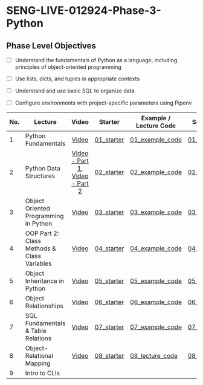 # SENG-LIVE-012924-Phase-3-Python
## Phase Level Objectives
- [ ] Understand the fundamentals of Python as a language, including principles of object-oriented programming
- [ ] Use lists, dicts, and tuples in appropriate contexts
- [ ] Understand and use basic SQL to organize data
- [ ] Configure environments with project-specific parameters using Pipenv


|No. | Lecture                          | Video 	| Starter 	| Example / Lecture Code 	| Solution 	|
|----|------------------------------	|:-----:	|--------	|---------	|---------	|
|1 | Python Fundamentals                         |[Video](https://www.youtube.com/watch?v=YhY-KYjqRIQ)|[01_starter](https://github.com/RikkuX491/EAST-SE-012924-Phase-3/tree/01_starter)|[01_example_code](https://github.com/RikkuX491/EAST-SE-012924-Phase-3/tree/01_example_code)|[01_solution](https://github.com/RikkuX491/EAST-SE-012924-Phase-3/tree/01_solution)|
|2 | Python Data Structures                      |[Video - Part 1](https://www.youtube.com/watch?v=yfyw6bBcXhk), [Video - Part 2](https://www.youtube.com/watch?v=gU2n71CnpHQ)|[02_starter](https://github.com/RikkuX491/EAST-SE-012924-Phase-3/tree/02_starter)|[02_example_code](https://github.com/RikkuX491/EAST-SE-012924-Phase-3/tree/02_example_code)|[02_solution](https://github.com/RikkuX491/EAST-SE-012924-Phase-3/tree/02_solution)|
|3 | Object Oriented Programming in Python       |[Video](https://www.youtube.com/watch?v=2LdMX-x5OdA)|[03_starter](https://github.com/RikkuX491/EAST-SE-012924-Phase-3/tree/03_starter)|[03_example_code](https://github.com/RikkuX491/EAST-SE-012924-Phase-3/tree/03_example_code)|[03_solution](https://github.com/RikkuX491/EAST-SE-012924-Phase-3/tree/03_solution)|
|4 | OOP Part 2: Class Methods & Class Variables |[Video](https://www.youtube.com/watch?v=fNDCkmjR2oc)|[04_starter](https://github.com/RikkuX491/EAST-SE-012924-Phase-3/tree/04_starter)|[04_example_code](https://github.com/RikkuX491/EAST-SE-012924-Phase-3/tree/04_example_code)|[04_solution](https://github.com/RikkuX491/EAST-SE-012924-Phase-3/tree/04_solution)|
|5 | Object Inheritance in Python                |[Video](https://www.youtube.com/watch?v=njSunUuQ69k)|[05_starter](https://github.com/RikkuX491/EAST-SE-012924-Phase-3/tree/05_starter)|[05_example_code](https://github.com/RikkuX491/EAST-SE-012924-Phase-3/tree/05_example_code)|[05_solution](https://github.com/RikkuX491/EAST-SE-012924-Phase-3/tree/05_solution)|
|6 | Object Relationships                        |[Video](https://www.youtube.com/watch?v=s96X7rnCqgw)|[06_starter](https://github.com/RikkuX491/EAST-SE-012924-Phase-3/tree/06_starter)|[06_example_code](https://github.com/RikkuX491/EAST-SE-012924-Phase-3/tree/06_example_code)|[06_solution](https://github.com/RikkuX491/EAST-SE-012924-Phase-3/tree/06_solution)|
|7 | SQL Fundamentals & Table Relations          |[Video](https://www.youtube.com/watch?v=bYFwkTGJtSQ)|[07_starter](https://github.com/RikkuX491/EAST-SE-012924-Phase-3/tree/07_starter)|[07_example_code](https://github.com/RikkuX491/EAST-SE-012924-Phase-3/tree/07_example_code)|[07_solution](https://github.com/RikkuX491/EAST-SE-012924-Phase-3/tree/07_solution)|
|8 | Object-Relational Mapping                   |[Video](https://www.youtube.com/watch?v=tk8oaRvRzXw)|[08_starter](https://github.com/RikkuX491/EAST-SE-012924-Phase-3/tree/08_starter)|[08_lecture_code](https://github.com/RikkuX491/EAST-SE-012924-Phase-3/tree/08_lecture_code)|[08_solution](https://github.com/RikkuX491/EAST-SE-012924-Phase-3/tree/08_solution)|
|9 | Intro to CLIs                               |||||